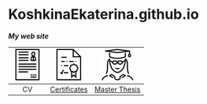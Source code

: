 # KoshkinaEkaterina.github.io
**_My web site_**

|![alt text](./assets/curriculum.png "CV")|![alt text](./assets/diploma.png "Certifiactes")|![alt text](./assets/student.png "Master thesis")     |
|:---------------------------------------:|:----------------------------------------------:|:------------------------------------------------------:|
|CV                                       |[Certificates](./certificates)                  |[Master Thesis](./thesis/thesis.pdf)|
